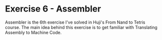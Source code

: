 # Exercise 6 - Assembler

Assembler is the 6th exercise I've solved in Huji's From Nand to Tetris course.
The main idea behind this exercise is to get familiar with Translating Assembly to Machine Code.
